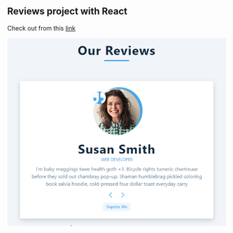 ## Reviews project with React

Check out from this [link](https://reviews-project-hyb.netlify.app/)


[![reviews](gif.gif)](https://reviews-project-hyb.netlify.app/)
